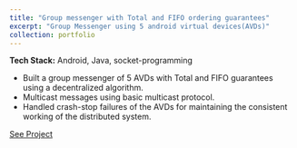 ```yaml
---
title: "Group messenger with Total and FIFO ordering guarantees"
excerpt: "Group Messenger using 5 android virtual devices(AVDs)"
collection: portfolio
---
```


**Tech Stack:** Android, Java, socket-programming

* Built a group messenger of 5 AVDs with Total and FIFO guarantees using a decentralized algorithm.
* Multicast messages using basic multicast protocol.
* Handled crash-stop failures of the AVDs for maintaining the consistent working of the distributed system.

[See Project](https://github.com/MonicaVashu/Distributed-Systems/tree/master/GroupMessenger)
